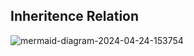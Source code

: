 ## Inheritence Relation
![mermaid-diagram-2024-04-24-153754](https://github.com/tiffany831101/Django-Notes/assets/39373272/fdf52b8d-a413-45e0-ad23-8b4934dfa410)
